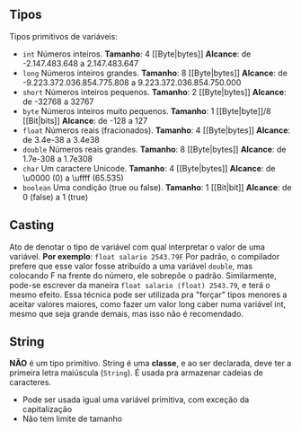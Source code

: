 ## Tipos
Tipos primitivos de variáveis:
- `int`
	Números inteiros.
	**Tamanho**: 4 [[Byte|bytes]]
	**Alcance**: de -2.147.483.648 a 2.147.483.647 
- `long`
	Números inteiros grandes.
	**Tamanho**: 8 [[Byte|bytes]]
	**Alcance**: de -9.223.372.036.854.775.808 a 9.223.372.036.854.750.000
- `short`
	Números inteiros pequenos.
	**Tamanho**: 2 [[Byte|bytes]]
	**Alcance**: de -32768 a 32767 
- `byte`
	Números inteiros muito pequenos. 
	**Tamanho**: 1 [[Byte|byte]]/8 [[Bit|bits]]
	**Alcance**: de -128 a 127
- `float`
	Números reais (fracionados).
	**Tamanho**: 4 [[Byte|bytes]]
	**Alcance**: de 3.4e-38 a 3.4e38
- `double`
	Números reais grandes.
	**Tamanho**: 8 [[Byte|bytes]]
	**Alcance**: de 1.7e-308 a 1.7e308 
- `char`
	Um caractere Unicode.
	**Tamanho**: 4 [[Byte|bytes]]
	**Alcance**: de \u0000 (0) a \uffff (65.535)
- `boolean`
	Uma condição (true ou false).
	**Tamanho**: 1 [[Bit|bit]]
	**Alcance**: de 0 (false) a 1 (true)
## Casting
Ato de denotar o tipo de variável com qual interpretar o valor de uma variável.
**Por exemplo**:
`float salario 2543.79F` Por padrão, o compilador prefere que esse valor fosse atribuído a uma variável `double`, mas colocando F na frente do número, ele sobrepõe o padrão.
 Similarmente, pode-se escrever da maneira `float salario (float) 2543.79`, e terá o mesmo efeito.
 Essa técnica pode ser utilizada pra "forçar" tipos menores a aceitar valores maiores, como fazer um valor long caber numa variável int, mesmo que seja grande demais, mas isso não é recomendado.
## String
**NÃO** é um tipo primitivo. String é uma **classe**, e ao ser declarada, deve ter a primeira letra maiúscula (`String`).
É usada pra armazenar cadeias de caracteres.
- Pode ser usada igual uma variável primitiva, com exceção da capitalização
- Não tem limite de tamanho
